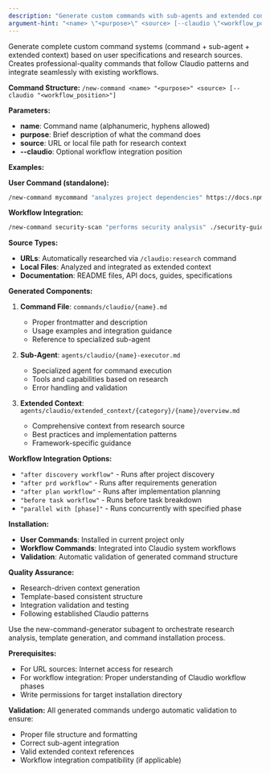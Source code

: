 ```yaml
---
description: "Generate custom commands with sub-agents and extended context from research sources"
argument-hint: "<name> \"<purpose>\" <source> [--claudio \"<workflow_position>\"]"
---
```


Generate complete custom command systems (command + sub-agent + extended context) based on user specifications and research sources. Creates professional-quality commands that follow Claudio patterns and integrate seamlessly with existing workflows.

**Command Structure:**
`/new-command <name> "<purpose>" <source> [--claudio "<workflow_position>"]`

**Parameters:**
- **name**: Command name (alphanumeric, hyphens allowed)
- **purpose**: Brief description of what the command does
- **source**: URL or local file path for research context
- **--claudio**: Optional workflow integration position

**Examples:**

**User Command (standalone):**
```bash
/new-command mycommand "analyzes project dependencies" https://docs.npmjs.com/cli/v8/commands/npm-audit
```

**Workflow Integration:**
```bash
/new-command security-scan "performs security analysis" ./security-guide.md --claudio "after discovery workflow"
```

**Source Types:**
- **URLs**: Automatically researched via `/claudio:research` command
- **Local Files**: Analyzed and integrated as extended context
- **Documentation**: README files, API docs, guides, specifications

**Generated Components:**

1. **Command File**: `commands/claudio/{name}.md`
   - Proper frontmatter and description
   - Usage examples and integration guidance
   - Reference to specialized sub-agent

2. **Sub-Agent**: `agents/claudio/{name}-executor.md`
   - Specialized agent for command execution
   - Tools and capabilities based on research
   - Error handling and validation

3. **Extended Context**: `agents/claudio/extended_context/{category}/{name}/overview.md`
   - Comprehensive context from research source
   - Best practices and implementation patterns
   - Framework-specific guidance

**Workflow Integration Options:**
- `"after discovery workflow"` - Runs after project discovery
- `"after prd workflow"` - Runs after requirements generation
- `"after plan workflow"` - Runs after implementation planning
- `"before task workflow"` - Runs before task breakdown
- `"parallel with [phase]"` - Runs concurrently with specified phase

**Installation:**
- **User Commands**: Installed in current project only
- **Workflow Commands**: Integrated into Claudio system workflows
- **Validation**: Automatic validation of generated command structure

**Quality Assurance:**
- Research-driven context generation
- Template-based consistent structure
- Integration validation and testing
- Following established Claudio patterns

Use the new-command-generator subagent to orchestrate research analysis, template generation, and command installation process.

**Prerequisites:**
- For URL sources: Internet access for research
- For workflow integration: Proper understanding of Claudio workflow phases
- Write permissions for target installation directory

**Validation:**
All generated commands undergo automatic validation to ensure:
- Proper file structure and formatting
- Correct sub-agent integration
- Valid extended context references
- Workflow integration compatibility (if applicable)